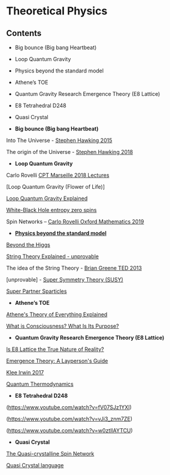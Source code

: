 # Theoretical Physics

## Contents


- Big bounce (Big bang Heartbeat)
  
- Loop Quantum Gravity

- Physics beyond the standard model

- Athene’s TOE

- Quantum Gravity Research Emergence Theory (E8 Lattice)

- E8 Tetrahedral D248

- Quasi Crystal

- **Big bounce (Big bang Heartbeat)**

Into The Universe -  [Stephen Hawking 2015](https://www.youtube.com/watch?v=dpma-J68Etc)

The origin of the Universe - [Stephen Hawking 2018](https://www.youtube.com/watch?v=c7MO3up5bZs)

- **Loop Quantum Gravity**

Carlo Rovelli [CPT Marseille 2018 Lectures](https://www.youtube.com/watch?v=Mp4fpwl9loQ&list=PLwLvxaPjGHxR6zr421tXXlaDGbq8S36Un)

[Loop Quantum Gravity  (Flower of Life)]

[Loop Quantum Gravity Explained](https://www.youtube.com/watch?v=dpmx8D5CXRA)

[White-Black Hole entropy zero spins](https://www.youtube.com/watch?v=HFJtDLR4bTo)

 Spin Networks – [Carlo Rovelli Oxford Mathematics 2019](https://www.youtube.com/watch?v=VhgIaTJ6kzM)

- **[Physics beyond the standard model](https://en.wikipedia.org/wiki/Physics_beyond_the_Standard_Model)**

[Beyond the Higgs](https://www.youtube.com/watch?v=NEQuZWkG-dY)

[String Theory Explained - unprovable](https://www.youtube.com/watch?v=Da-2h2B4faU)

The idea of the String Theory - [Brian Greene TED 2013](https://www.youtube.com/watch?v=kF4ju6j6aLE) 

[unprovable] - [Super Symmetry Theory (SUSY)](https://en.wikipedia.org/wiki/Supersymmetry)

[Super Partner Sparticles](https://en.wikipedia.org/wiki/Superpartner)

- **Athene’s TOE**

[Athene's Theory of Everything Explained](https://www.youtube.com/watch?v=dbh5l0b2-0o)

[What is Consciousness? What Is Its Purpose?](https://www.youtube.com/watch?v=nQKMNI5X148)
 
- **Quantum Gravity Research Emergence Theory (E8 Lattice)**

[Is E8 Lattice the True Nature of Reality?](https://www.youtube.com/watch?v=aR88KR4sg-w)

 [Emergence Theory: A Layperson's Guide](https://www.youtube.com/watch?v=Qa4JkgKDaR0)

[Klee Irwin 2017](https://www.youtube.com/watch?v=Z9SfV4BDdHg )

[Quantum Thermodynamics](https://www.youtube.com/watch?v=RsTH_i5mEMA)

- **E8 Tetrahedral D248**

(https://www.youtube.com/watch?v=fV07SJz1YXI)

(https://www.youtube.com/watch?v=vJi3_znm7ZE)

(https://www.youtube.com/watch?v=w0ztlIAYTCU)

- **Quasi Crystal**

[The Quasi-crystalline Spin Network](https://www.youtube.com/watch?v=_g2JWp6F_xQ)

[Quasi Crystal language](https://www.youtube.com/watch?v=PKXJb4Ok9hQ)
